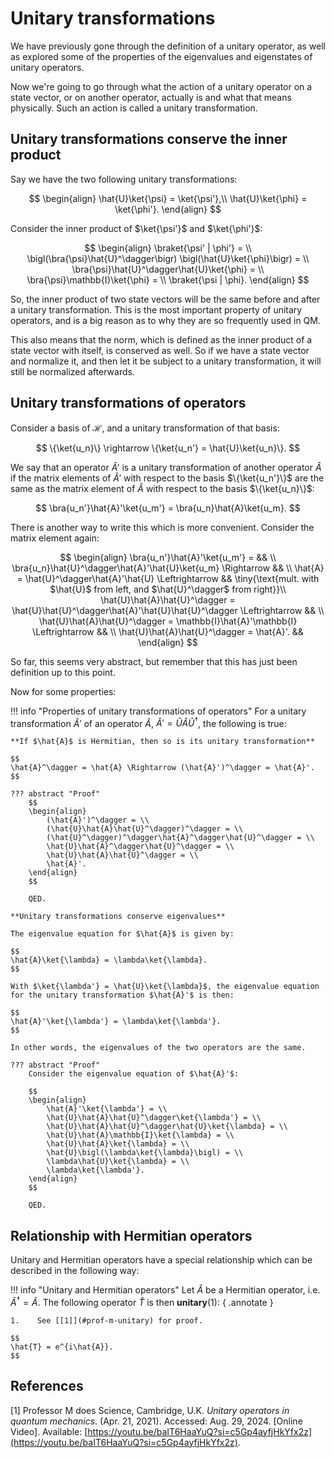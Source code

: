 # Unitary transformations
We have previously gone through the definition of a unitary operator, as well as explored some of the properties of the eigenvalues and eigenstates of unitary operators.

Now we're going to go through what the action of a unitary operator on a state vector, or on another operator, actually is and what that means physically. Such an action is called a unitary transformation.

## Unitary transformations conserve the inner product
Say we have the two following unitary transformations:

$$
\begin{align}
    \hat{U}\ket{\psi} = \ket{\psi'},\\
    \hat{U}\ket{\phi} = \ket{\phi'}.
\end{align}
$$

Consider the inner product of $\ket{\psi'}$ and $\ket{\phi'}$:

$$
\begin{align}
    \braket{\psi' | \phi'} = \\
    \bigl(\bra{\psi}\hat{U}^\dagger\bigr) \bigl(\hat{U}\ket{\phi}\bigr) = \\
    \bra{\psi}\hat{U}^\dagger\hat{U}\ket{\phi} = \\
    \bra{\psi}\mathbb{I}\ket{\phi} = \\
    \braket{\psi | \phi}.
\end{align}
$$

So, the inner product of two state vectors will be the same before and after a unitary transformation. This is the most important property of unitary operators, and is a big reason as to why they are so frequently used in QM.

This also means that the norm, which is defined as the inner product of a state vector with itself, is conserved as well. So if we have a state vector and normalize it, and then let it be subject to a unitary transformation, it will still be normalized afterwards.

## Unitary transformations of operators
Consider a basis of $\mathcal{H}$, and a unitary transformation of that basis:

$$
\{\ket{u_n}\} \rightarrow \{\ket{u_n'} = \hat{U}\ket{u_n}\}.
$$

We say that an operator $\hat{A}'$ is a unitary transformation of another operator $\hat{A}$ if the matrix elements of $\hat{A}'$ with respect to the basis $\{\ket{u_n'}\}$ are the same as the matrix element of $\hat{A}$ with respect to the basis $\{\ket{u_n}\}$:

$$
\bra{u_n'}\hat{A}'\ket{u_m'} = \bra{u_n}\hat{A}\ket{u_m}.
$$

There is another way to write this which is more convenient. Consider the matrix element again:

$$
\begin{align}
    \bra{u_n'}\hat{A}'\ket{u_m'} = && \\
    \bra{u_n}\hat{U}^\dagger\hat{A}'\hat{U}\ket{u_m} \Rightarrow && \\
    \hat{A} = \hat{U}^\dagger\hat{A}'\hat{U} \Leftrightarrow && \tiny{\text{mult. with $\hat{U}$ from left, and $\hat{U}^\dagger$ from right}}\\
    \hat{U}\hat{A}\hat{U}^\dagger = \hat{U}\hat{U}^\dagger\hat{A}'\hat{U}\hat{U}^\dagger \Leftrightarrow && \\
    \hat{U}\hat{A}\hat{U}^\dagger = \mathbb{I}\hat{A}'\mathbb{I} \Leftrightarrow && \\
    \hat{U}\hat{A}\hat{U}^\dagger = \hat{A}'. &&
\end{align}
$$

So far, this seems very abstract, but remember that this has just been definition up to this point.

Now for some properties:

!!! info "Properties of unitary transformations of operators"
    For a unitary transformation $\hat{A}'$ of an operator $\hat{A}$, $\hat{A}' = \hat{U}\hat{A}\hat{U}^\dagger$, the following is true:

    **If $\hat{A}$ is Hermitian, then so is its unitary transformation**

    $$
    \hat{A}^\dagger = \hat{A} \Rightarrow (\hat{A}')^\dagger = \hat{A}'.
    $$

    ??? abstract "Proof"
        $$
        \begin{align}
            (\hat{A}')^\dagger = \\
            (\hat{U}\hat{A}\hat{U}^\dagger)^\dagger = \\
            (\hat{U}^\dagger)^\dagger\hat{A}^\dagger\hat{U}^\dagger = \\
            \hat{U}\hat{A}^\dagger\hat{U}^\dagger = \\
            \hat{U}\hat{A}\hat{U}^\dagger = \\
            \hat{A}'.
        \end{align}
        $$

        QED.
    
    **Unitary transformations conserve eigenvalues**

    The eigenvalue equation for $\hat{A}$ is given by:

    $$
    \hat{A}\ket{\lambda} = \lambda\ket{\lambda}.
    $$

    With $\ket{\lambda'} = \hat{U}\ket{\lambda}$, the eigenvalue equation for the unitary transformation $\hat{A}'$ is then:

    $$
    \hat{A}'\ket{\lambda'} = \lambda\ket{\lambda'}.
    $$

    In other words, the eigenvalues of the two operators are the same.

    ??? abstract "Proof"
        Consider the eigenvalue equation of $\hat{A}'$:

        $$
        \begin{align}
            \hat{A}'\ket{\lambda'} = \\
            \hat{U}\hat{A}\hat{U}^\dagger\ket{\lambda'} = \\
            \hat{U}\hat{A}\hat{U}^\dagger\hat{U}\ket{\lambda} = \\
            \hat{U}\hat{A}\mathbb{I}\ket{\lambda} = \\
            \hat{U}\hat{A}\ket{\lambda} = \\
            \hat{U}\bigl(\lambda\ket{\lambda}\bigl) = \\
            \lambda\hat{U}\ket{\lambda} = \\
            \lambda\ket{\lambda'}.
        \end{align}
        $$
    
        QED.

## Relationship with Hermitian operators
Unitary and Hermitian operators have a special relationship which can be described in the following way:

!!! info "Unitary and Hermitian operators"
    Let $\hat{A}$ be a Hermitian operator, i.e. $\hat{A}^\dagger = \hat{A}$. The following operator $\hat{T}$ is then **unitary**(1):
    { .annotate }

    1.    See [[1]](#prof-m-unitary) for proof.

    $$
    \hat{T} = e^{i\hat{A}}.
    $$

## References
<span id="prof-m-unitary">[1]</span> Professor M does Science, Cambridge, U.K. *Unitary operators in quantum mechanics*. (Apr. 21, 2021). Accessed: Aug. 29, 2024. [Online Video]. Available: [https://youtu.be/baIT6HaaYuQ?si=c5Gp4ayfjHkYfx2z](https://youtu.be/baIT6HaaYuQ?si=c5Gp4ayfjHkYfx2z).